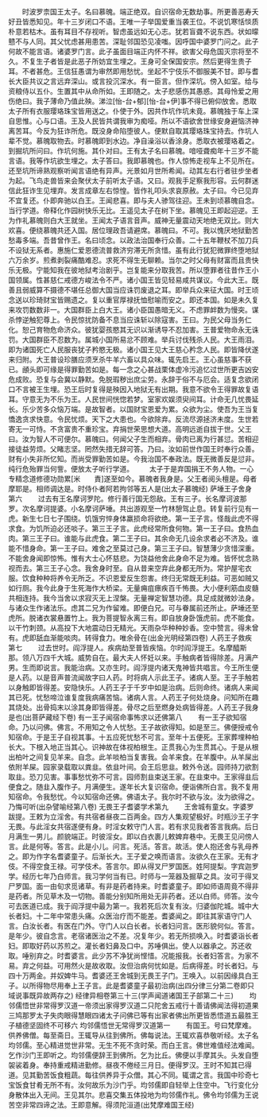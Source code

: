 <!-- { "loadSidebar": true } -->
　　时波罗柰国王太子。名曰慕魄。端正绝双。自识宿命无数劫事。所更善恶寿夭好丑皆悉知见。年十三岁闭口不语。王唯一子举国爱重当袭王位。不说饥寒恬惔质朴意若枯木。虽有耳目不存视听。智虑虽远如无心志。犹若盲聋不说东西。状如曚戆不与人同。其父忧虑甚用患苦。深耻邻国恐见凌嗤。因呼国中婆罗门问之。此子何故不能言语。诸婆罗门言。此子虽面目端正内怀不祥。欲害父母危国灭宗将至不久。不复生子者皆是此恶子所妨宜生埋之。王身可全保国安宗。然后更得生贵子耳。不者甚危。王信狂愚谓为审然即用愁忧。坐起不宁伎乐不御服美不甘。即与耆长大臣共议之言远弃深山。或言投沉深水。有一臣言。但作深坑。傍入如室。给与资粮侍以五仆。生置其中从命所如。王即随之。太子悲感伤其愚惑。其母怜爱之用伤绝曰。我子薄命乃值此殃。涕泣[怡-台+郁][怡-台+伊]事不得已俯仰放舍。悉取太子所有衣服璎珞珠宝皆用送之。仆使于外。因共作坑作坑未竟。慕魄独于车上深自思惟。心与口语。王及人民皆共谓我审为痴哑。所以不语欲舍世缘安身避恼济神离苦耳。今反为狂诈所危。既没身命陷堕彼人。便默自取其璎珞珠宝持去。作坑人辈不觉。慕魄取物去。时慕魄即到水边。净自澡浴以香涂身。悉取衣被璎珞着之。到掘坑所问曰。作坑何施。其仆对曰。王有太子名曰慕魄。喑哑聋痴年十三岁不能言语。我等作坑欲生埋之。太子答曰。我即慕魄也。作人惊怖走视车上不见所在。还至坑所谛熟观察听闻言语绝有异声。光景如月世所希闻。动其左右行者驻步坐者为起。飞鸟走兽皆来会聚伏太子前听太子语。又曰。观我手足察我形容。云何群迷信此狂诈生见埋弃。发言成章左右惊惶。皆作礼叩头求哀原赦。太子曰。今已见弃不宜复还。仆即奔驰以白王。王闻悲喜。即与夫人骖驾往迎。王未到顷慕魄自念。当行学道。帝释化作园树快乐无比。王遥见太子在树下坐。慕魄见王即起迎逆。王为作礼慕魄则白大王就坐。王闻太子语言音声。威神无量震动天地绝无双比。则大欢喜。便绕慕魄共还入国。居位理政吾请避席。慕魄曰。不可。我以愧厌地狱勤苦愁毒多端。吾昔曾作王。名曰顷念。以政法治国奉行众善。二十五年鞭杖不加刀兵不设狱无系者。惠施仁爱恩德流普救济穷滞无所贪惜。虽有此行犹犯微罪终堕地狱六万余岁。煎煮剥裂痛酷难忍。求死不得生无聊赖。当尔之时父母有财富而且贵快乐无极。宁能知我在彼地狱考治剧乎。岂复能来分取我苦。所以堕罪者往昔作王小国领属。性甚慈仁戒德方峻法令不严。诸小国王皆见轻易咸共谋议。今此大王。既善且弱威算不摄德不堪任总御大国当应诛罚废退之耳。即举兵众来征大国。时王顷念送以珍琦财宝皆赐遗之。复以重官厚禄抚恤慰喻而安之。即还本国。如是未久复来攻罚数数非一。大国群臣上白大王。诸小臣国愚暗无义。不虑罪衅数为慢突。谋杀悖逆触犯尊上。令民惊扰防备不息当应诛斩以除寇害。王曰。为民父母当务仁化。恕己育物危命济众。彼犹婴孩愍其无识以渐诱导不忍加害。王普爱物命永无诛罚。大国群臣不忍数为。属城小国所易忿不顾难。举兵讨伐残杀人民。大王雨泪。即为诸国死亡人民服丧犹子矜愍无极。诸小国王见大王慈心矜念人民。即皆降伏遂来归附。大王普设珍膳应须烹杀牛羊六畜以具众味。辄先启王。王心虽慈事不获已。顄头即可缘是得罪勤苦如是。每一念之心甚战栗体虚冷污追忆过世所更吉凶安危成败。恐复与会冀以静默。免脱瑕秽出庶尘劳。永辞于俗不与厄会。适复念欲闭口不言被王生埋。恐王后时复得是殃因入地狱无有出期。我意不欲令王得罪故复语耳。守意无为不乐为王。人民世间恍惚若梦。室家欢娱须臾间耳。计命无几忧畏延长。乐少苦多众恼万端。是故智者。以国财宝恩爱为累。众欲为尘。使吾为王当复憍逸贪求快意。令民忧烦。天下之大患也。今欲除弃。反流尽源拯济未度。生世若寄无一可恃。不贪富贵不重珍宝。弃捐世荣思想大道。高明远逝自拔于世。父王曰。汝为智人不可便尔。慕魄曰。何闻父子生而相弃。骨肉已离为行甚愆。苦相迎接徒益劳烦。父睹志坚。罔然失措无辞可答。乃曰。汝如前世作国王时奉行众善。财有小失非所忆知。而尚受罪勤苦如是。今我治国不奉政法。既无微善反是愆非。纯行危殆罪当何訾。便放太子听行学道。
　　太子于是弃国捐王不务人物。一心专精念道修德功勋累[米　　責]遂至如今。慕魄者我身是。父王者阅头檀是。母者摩耶是。相师调达是。时侍仆者阿若拘邻等五人是(出太子慕魄经)
萨埵王子舍身第六
　　过去有王名摩诃罗陀。修行善行国无怨敌。王有三子。长名摩诃波那罗。次名摩诃提婆。小名摩诃萨埵。共出游观至一竹林憩驾止息。转复前行见有一虎。新生七日七子围绕。饥饿穷悴身体羸损命将欲绝。第一王子言。怪哉此虎不得求食。为饥所迫必还啖子。第三王子言。此虎经常所食何物。第一王子曰。食热血肉。第三王子曰。谁能与此虎食。第二王子曰。其余命无几设余求者必不济及。谁能不惜身命。第一王子曰。难舍之至莫过己身。第三王子曰。智慧薄少贪惜深重。不能舍身闻即惊怖。惟有大士心怀慈悲。为饶益他舍此身命不足为难。皆怀忧念熟视而去。第三王子心念。我舍身时至。自从昔来空弃此身都无所为。常护屋宅衣服。饮食种种将养令无所乏。不识恩爱反生怨害。终归无常既无利益。可恶如贼又如行厕。我今此身于生死海作大桥梁。无量痈疽瘭疾百千怖畏。大小便利筋血皮髓共相连持。我今当舍以求寂灭无上涅槃。无量禅定智慧功德。具足成就微妙法身。与诸众生作诸法乐。虑其二兄为作留难。即便白兄。可与眷属前还所止。萨埵还至虎所。脱诸衣裳悬置竹上。我为菩提智永离三有。即自放身卧饿虎前。虎不能食。以干竹刺颈。从高投下大地震动日无精光。天雨杂华种种妙香。空中赞言。得未曾有。虎即舐血渐能啖肉。转得食力。唯余骨在(出金光明经第四卷)
人药王子救疾第七
　　过去世时。阎浮提人。疾病劫至普皆疾恼。尔时阎浮提王。名摩醯斯那。领八万四千大城。威势自在。最大夫人怀妊以来。手触病者皆得除差。月满产男。生而即说言。我能治病。又亦生时。阎浮提内诸天鬼神皆共唱言。今王所生便是人药。以是音声普流闻故字曰人药。时将病人示此王子。诸病人至。王子手触若以身触即皆得差。安隐快乐。人药王子于千岁中如是治病。后则命终。诸病人来闻其已死。忧愁啼泣谁复度我病痛苦恼。诸病人言。人药王子何处烧身。问知所在趣其烧处。出骨捣末以涂其身即皆得差。骨尽之后至燃身处病皆得差。人药王子我身是也(出菩萨藏经下卷)
有一王子闻宿命事怖求以还佛第八
　　有一王子欲知宿命。乃以问佛。佛言。不用知之令人忧愁。王子故欲得知。如是至三。佛便授戒令知宿命。于是王子自视其事。十五应死忧愁不可言。至年十五便死。王家葬埋种柏长大。下根入地正当其心。识神故在体视柏根生。正贯我心为生贯其心。于是从根出柏叶之间复见羊来。自念。此羊啖柏当复害我。会羊来食。在羊腹中。从羊屎出依附羊屎。园家录载取以粪韭。依韭叶间。会王后思韭。敕外令送。园师持刀欲割取韭。恐刀见害。事事愁忧弥不可言。园师割韭束送王家。在韭束中。王家得韭后便食之。随韭入腹作子。月满便生。遂年长大复识宿命。便诣佛所白言。我不复用知宿命。令我愁忧。今以知宿命还佛。佛语太子。我尔时不欲与汝。汝为欲得之。乃悔可听(出杂譬喻经第八卷)
无畏王子耆婆学术第九
　　王舍城有童女。字婆罗跋提。王敕为立淫舍。有共宿者昼夜二百两金。四方人集观望极好。时瓶沙王子字无畏。与此淫女共宿遂便有身。时淫女敕守门人言。若有求见我者答言我病。后日月满生一男儿。颜貌端正。时彼淫女。即以白衣裹儿敕婢弃巷中。无畏王见问傍人言。此是何等。答言。此是小儿。问言。死活。答言。故活。使人抱还舍与乳母养之。即为作字名耆婆童子。后渐长大。王子爱之唤而语言。汝欲久在王家。无有才伎。不得空食王禄。可学伎术。答言尔。即从得叉尸罗国医。姓阿提梨。字宾迦罗学。经历七年乃白师言。我习学何当有已。时师与一笼器及掘草之具。汝可于得叉尸罗国。面一由旬求觅诸草。有非是药者持来。时耆婆童子。即如师语周竟不得非是药者。所见草木及一切物。善能分别知所用处无非药者。还以白师。师答。汝今可去医道已成。我于阎浮提中最为第一。我若死后次复有汝。归婆伽陀城。城中大长者妇。十二年中常患头痛。众医治疗而不能差。耆婆闻之。即往其家语守门人言。白汝长者。有医在门外。守门人以白长者。长者妇问言。医形貌何似。答言。是年少。彼自念言。老宿诸医治之不差。况复年少。若无所损唤入。时耆婆诣长者妇。即取好药以苏煎之。灌长者妇鼻及口中。苏唾俱出。使人以器承之。苏还收取。唾别弃之。时耆婆言。此少苏不净犹尚悭惜。况能报我。长者妇答言。为家不易。弃之何益。可用然火是故收取。汝但治病何忧如是。后病得差。时长者妇。与四十万两金。并奴婢牛马。耆婆还王舍城到无畏王子门。王唤入。以前因缘具白王子。以所得物尽用奉上王子言。此是耆婆童子最初治病(出四分律三分第二卷即只域说事既异故两存之)
经律异相卷第三十三(学声闻道诸国王子部第二十三)
　　均邻儒悟世非常得罗汉道一帝须出家得罗汉道二只陀舍五戒行十善请佛闻法得初道果三鸠那罗太子失肉眼得慧眼四诸太子问佛已等有出家者佛出所更皆悉悟道五最胜王子植德坚固终不可移六
均邻儒悟世无常得罗汉道第一
　　有国王。号曰梵摩难。供养佛僧。每至斋日。王辄导从往到佛所。佛每说法。王辄欢喜恭敬听经。太子名均邻儒。至心精进觉世非常。无生不死不贪时荣。而白王言。佛世难值经法难闻。乞作沙门王即听之。均邻儒便辞王到佛所。乞为比丘。佛便以手摩其头。头发自堕袈裟着身。奉持重戒精进勤修。昼夜不倦经三月日。便得罗汉。王时不知其已得道。见其勤苦饭食粗蔬。每往供养异于众僧。其心不同。辄谓之言。我国中珍奇七宝饭食甘肴无所不有。汝何故乐为沙门乎。均邻儒即自轻举上住空中。飞行变化分身散体出入无间。王见其尔。悲喜交集五体投地为均邻儒作礼。佛令均邻儒为王说苦空非常四谛之法。王即意解。得须陀洹道(出梵摩难国王经)

